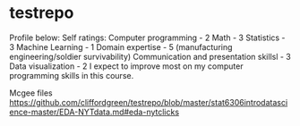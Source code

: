 # testrepo
Profile below:
Self ratings: Computer programming - 2 Math - 3 Statistics - 3 Machine Learning - 1 Domain expertise - 5 (manufacturing engineering/soldier survivability) Communication and presentation skillsl - 3 Data visualization - 2 I expect to improve most on my computer programming skills in this course.

Mcgee files
https://github.com/cliffordgreen/testrepo/blob/master/stat6306introdatascience-master/EDA-NYTdata.md#eda-nytclicks
